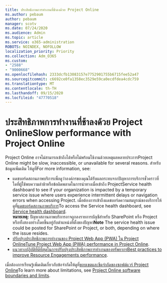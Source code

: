 ```yaml
---
title: ประสิทธิภาพการทำงานที่ช้าลงด้วย Project Online
ms.author: pebaum
author: pebaum
manager: scotv
ms.date: 07/24/2020
ms.audience: Admin
ms.topic: article
ms.service: o365-administration
ROBOTS: NOINDEX, NOFOLLOW
localization_priority: Priority
ms.collection: Adm_O365
ms.custom:
- "2588"
- "9000668"
ms.openlocfilehash: 2333dcfb13083157e7752901755b6715fee52a47
ms.sourcegitcommit: c6692ce0fa1358ec3529e59ca0ecdfdea4cdc759
ms.translationtype: MT
ms.contentlocale: th-TH
ms.lasthandoff: 09/15/2020
ms.locfileid: "47770518"
---
```

# <a name="slow-performance-with-project-online"></a><span data-ttu-id="38154-102">ประสิทธิภาพการทำงานที่ช้าลงด้วย Project Online</span><span class="sxs-lookup"><span data-stu-id="38154-102">Slow performance with Project Online</span></span>

<span data-ttu-id="38154-103">Project Online อาจไม่สามารถเข้าถึงได้หรือไม่พร้อมใช้งานด้วยเหตุผลหลายประการ</span><span class="sxs-lookup"><span data-stu-id="38154-103">Project Online might be slow, inaccessible, or unavailable for several reasons.</span></span> <span data-ttu-id="38154-104">สำหรับข้อมูลเพิ่มเติม ให้ดูที่</span><span class="sxs-lookup"><span data-stu-id="38154-104">For more information, see:</span></span>

- <span data-ttu-id="38154-105">แดชบอร์ดสถานภาพบริการเพื่อดูว่าองค์กรของคุณได้รับผลกระทบจากปัญหาการบริการชั่วคราวที่ใดที่ผู้ใช้พบความล่าช้าหรือข้อผิดพลาดในการนำทางเมื่อเข้าถึง Project</span><span class="sxs-lookup"><span data-stu-id="38154-105">Service health dashboard to see if your organization is impacted by a temporary service issue where users experience intermittent delays or navigation errors when accessing Project.</span></span> <span data-ttu-id="38154-106">เมื่อต้องการเข้าถึงแดชบอร์ดความสมบูรณ์ของบริการให้ดูที่[แดชบอร์ดสถานภาพบริการ](https://admin.microsoft.com/AdminPortal/Home#/servicehealth)</span><span class="sxs-lookup"><span data-stu-id="38154-106">To access the Service health dashboard, see [Service health dashboard](https://admin.microsoft.com/AdminPortal/Home#/servicehealth).</span></span></br>
    <span data-ttu-id="38154-107">**หมายเหตุ:**  ปัญหาสถานภาพบริการอาจถูกลงรายการบัญชีสำหรับ SharePoint หรือ Project หรือทั้งสองอย่างโดยขึ้นอยู่กับตำแหน่งที่ตั้งของปัญหา</span><span class="sxs-lookup"><span data-stu-id="38154-107">**Note**  The service health issue could be posted for SharePoint or Project, or both, depending on where the issue resides.</span></span>
- <span data-ttu-id="38154-108">[ปรับปรุงประสิทธิภาพการทำงานของ Project Web App (PWA) ใน Project Online](https://docs.microsoft.com/projectonline/tune-project-online-performance)</span><span class="sxs-lookup"><span data-stu-id="38154-108">[Tune Project Web App (PWA) performance in Project Online](https://docs.microsoft.com/projectonline/tune-project-online-performance).</span></span>
- <span data-ttu-id="38154-109">[แนวทางปฏิบัติที่ดีที่สุดในการปรับปรุงประสิทธิภาพการทำงานของทรัพยากร](https://docs.microsoft.com/projectonline/best-practices-to-improve-resource-engagements-performance)</span><span class="sxs-lookup"><span data-stu-id="38154-109">[Best practices to improve Resource Engagements performance](https://docs.microsoft.com/projectonline/best-practices-to-improve-resource-engagements-performance).</span></span>

<span data-ttu-id="38154-110">เมื่อต้องการเรียนรู้เพิ่มเติมเกี่ยวกับข้อจำกัดให้ดูที่[ขอบเขตและขีดจำกัดของซอฟต์แวร์ Project Online](https://docs.microsoft.com/projectonline/project-online-software-boundaries-and-limits)</span><span class="sxs-lookup"><span data-stu-id="38154-110">To learn more about limitations, see [Project Online software boundaries and limits](https://docs.microsoft.com/projectonline/project-online-software-boundaries-and-limits).</span></span>